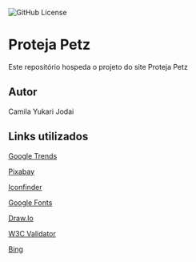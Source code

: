 ![GitHub License](https://img.shields.io/github/license/camilajodai/protectpetz)


# Proteja Petz
Este repositório hospeda o projeto do site Proteja Petz
## Autor
Camila Yukari Jodai
## Links utilizados
[Google Trends](https://trends.google.com.br/trends/)

[Pixabay](https://pixabay.com/pt/)

[Iconfinder](https://www.iconfinder.com/)

[Google Fonts](https://fonts.google.com/)

[Draw.Io](https://app.diagrams.net/)

[W3C Validator](https://validator.w3.org/)

[Bing](https://www.bing.com)

